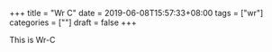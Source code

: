 +++
title = "Wr C"
date = 2019-06-08T15:57:33+08:00
tags = ["wr"]
categories = [""]
draft = false
+++

This is Wr-C